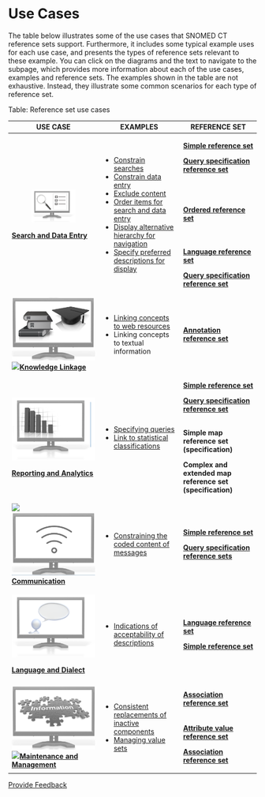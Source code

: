 # Use Cases

The table below illustrates some of the use cases that SNOMED CT reference sets support. Furthermore, it includes some typical example uses for each use case, and presents the types of reference sets relevant to these example. You can click on the diagrams and the text to navigate to the subpage, which provides more information about each of the use cases, examples and reference sets. The examples shown in the table are not exhaustive. Instead, they illustrate some common scenarios for each type of reference set.

Table: Reference set use cases

| USE CASE                                                                                                                                                                                                                                                                                                                                                                                                                                                               | EXAMPLES                                                                                                                                                                                                                                                                                                                                                                                                                                                                                                                                                                                                                                                                                                                                                                                                                                                                                                                                                                                                                | REFERENCE SET                                                                                                                                                                                                                                                                                                                                                                                                                                                                                                                                                                                                                                                       |
| ---------------------------------------------------------------------------------------------------------------------------------------------------------------------------------------------------------------------------------------------------------------------------------------------------------------------------------------------------------------------------------------------------------------------------------------------------------------------- | ----------------------------------------------------------------------------------------------------------------------------------------------------------------------------------------------------------------------------------------------------------------------------------------------------------------------------------------------------------------------------------------------------------------------------------------------------------------------------------------------------------------------------------------------------------------------------------------------------------------------------------------------------------------------------------------------------------------------------------------------------------------------------------------------------------------------------------------------------------------------------------------------------------------------------------------------------------------------------------------------------------------------- | ------------------------------------------------------------------------------------------------------------------------------------------------------------------------------------------------------------------------------------------------------------------------------------------------------------------------------------------------------------------------------------------------------------------------------------------------------------------------------------------------------------------------------------------------------------------------------------------------------------------------------------------------------------------- |
| <div><figure><img src="../../.gitbook/assets/image (7).png" alt=""><figcaption></figcaption></figure></div><p><a href="../../3-requirements-and-use-cases/3.2-use-cases/3.2.1-search-and-data-entry.md"><strong>Search and Data Entry</strong></a></p>                                                                                                                                                                                                                 | <ul><li><a href="../../3-requirements-and-use-cases/3.2-use-cases/3.2.1-search-and-data-entry.md#constrain-searches">Constrain searches</a></li><li><a href="../../3-requirements-and-use-cases/3.2-use-cases/3.2.1-search-and-data-entry.md#constrain-data-entry">Constrain data entry</a></li><li><a href="../../3-requirements-and-use-cases/3.2-use-cases/3.2.1-search-and-data-entry.md#exclude-content">Exclude content</a><br></li><li><a href="../../3-requirements-and-use-cases/3.2-use-cases/3.2.1-search-and-data-entry.md#order-items-for-search-and-data-entry">Order items for search and data entry</a></li><li><a href="../../3-requirements-and-use-cases/3.2-use-cases/3.2.1-search-and-data-entry.md#alternative-hierarchical-view">Display alternative hierarchy for navigation</a><br></li><li><a href="../../3-requirements-and-use-cases/3.2-use-cases/3.2.5-language-and-dialect.md#indications-of-acceptability-of-descriptions">Specify preferred descriptions for display</a><br></li></ul> | <p><a href="../../5-reference-set-types.md#simple-reference-set"><strong>Simple reference set</strong></a></p><p><a href="../../5-reference-set-types.md#query-specification-reference-set"><strong>Query specification reference set</strong></a><br><br><br></p><p><br><a href="../../5-reference-set-types.md#ordered-component-reference-set"><strong>Ordered reference set</strong></a><br><br><br><br><a href="../../5-reference-set-types.md#language-reference-set"><strong>Language reference set</strong></a></p><p><a href="../../5-reference-set-types.md#query-specification-reference-set"><strong>Query specification reference set</strong></a></p> |
| ![](<../../.gitbook/assets/image (8).png>)[![](https://confluence.ihtsdotools.org/download/thumbnails/35985535/knowledgeLinkage2.png?version=1\&modificationDate=1482423982000\&api=v2)](../../3-requirements-and-use-cases/3.2-use-cases/3.2.2-knowledge-linkage.md)[**Knowledge Linkage**](../../3-requirements-and-use-cases/3.2-use-cases/3.2.2-knowledge-linkage.md)                                                                                              | <ul><li><a href="../../3-requirements-and-use-cases/3.2-use-cases/3.2.2-knowledge-linkage.md#linking-concepts-to-web-resources">Linking concepts to web resources</a></li><li>Linking concepts to textual information</li></ul>                                                                                                                                                                                                                                                                                                                                                                                                                                                                                                                                                                                                                                                                                                                                                                                         | [**Annotation reference set**](../../5-reference-set-types.md#component-annotation-reference-set)                                                                                                                                                                                                                                                                                                                                                                                                                                                                                                                                                                   |
| <p><a href="../../3-requirements-and-use-cases/3.2-use-cases/3.2.3-reporting-and-analytics.md"><img src="https://confluence.ihtsdotools.org/download/thumbnails/35985535/analytics.png?version=1&#x26;modificationDate=1482423982000&#x26;api=v2" alt=""></a><img src="../../.gitbook/assets/image (9).png" alt=""></p><p><a href="../../3-requirements-and-use-cases/3.2-use-cases/3.2.3-reporting-and-analytics.md"><strong>Reporting and Analytics</strong></a></p> | <ul><li><a href="../../3-requirements-and-use-cases/3.2-use-cases/3.2.3-reporting-and-analytics.md#specifying-queries-for-retrieval-and-analysis">Specifying queries</a><br></li><li><a href="../../3-requirements-and-use-cases/3.2-use-cases/3.2.3-reporting-and-analytics.md#maps-to-statistical-classifications">Link to statistical classifications</a></li></ul>                                                                                                                                                                                                                                                                                                                                                                                                                                                                                                                                                                                                                                                  | <p><a href="../../5-reference-set-types.md#simple-reference-set"><strong>Simple reference set</strong></a></p><p><a href="../../5-reference-set-types.md#query-specification-reference-set"><strong>Query specification reference set</strong></a></p><p><br><strong>Simple map reference set (specification)</strong></p><p><strong>Complex and extended map reference set (specification)</strong></p>                                                                                                                                                                                                                                                            |
| [![](https://confluence.ihtsdotools.org/download/thumbnails/35985535/Communication2.png?version=1\&modificationDate=1482423982000\&api=v2)](../../3-requirements-and-use-cases/3.2-use-cases/3.2.4-communication.md)![](<../../.gitbook/assets/image (11).png>)[**Communication**](../../3-requirements-and-use-cases/3.2-use-cases/3.2.4-communication.md)                                                                                                            | <ul><li><a href="../../3-requirements-and-use-cases/3.2-use-cases/3.2.4-communication.md#constraining-the-coded-content-of-messages">Constraining the coded content of messages</a></li></ul>                                                                                                                                                                                                                                                                                                                                                                                                                                                                                                                                                                                                                                                                                                                                                                                                                           | <p><a href="../../5-reference-set-types.md#simple-reference-set"><strong>Simple reference set</strong></a></p><p><a href="../../5-reference-set-types.md#query-specification-reference-set"><strong>Query specification reference sets</strong></a></p>                                                                                                                                                                                                                                                                                                                                                                                                             |
| <p><a href="../../3-requirements-and-use-cases/3.2-use-cases/3.2.5-language-and-dialect.md"><img src="https://confluence.ihtsdotools.org/download/thumbnails/35985535/communication.png?version=1&#x26;modificationDate=1482423982000&#x26;api=v2" alt=""></a><img src="../../.gitbook/assets/image (12).png" alt=""></p><p><a href="../../3-requirements-and-use-cases/3.2-use-cases/3.2.5-language-and-dialect.md"><strong>Language and Dialect</strong></a></p>     | <ul><li><a href="../../3-requirements-and-use-cases/3.2-use-cases/3.2.5-language-and-dialect.md#indications-of-acceptability-of-descriptions">Indications of acceptability of descriptions</a></li></ul>                                                                                                                                                                                                                                                                                                                                                                                                                                                                                                                                                                                                                                                                                                                                                                                                                | <p><a href="../../5-reference-set-types.md#language-reference-set"><strong>Language reference set</strong></a></p><p><a href="../../5-reference-set-types.md#simple-reference-set"><strong>Simple reference set</strong></a></p>                                                                                                                                                                                                                                                                                                                                                                                                                                    |
| ![](<../../.gitbook/assets/image (13).png>)[![](https://confluence.ihtsdotools.org/download/thumbnails/35985535/Screen%20Shot%202016-09-08%20at%2008.39.45.png?version=1\&modificationDate=1482423982000\&api=v2)](../../3-requirements-and-use-cases/3.2-use-cases/3.2.6-maintenance-and-management.md)[**Maintenance and Management**](../../3-requirements-and-use-cases/3.2-use-cases/3.2.6-maintenance-and-management.md)                                         | <ul><li><a href="../../3-requirements-and-use-cases/3.2-use-cases/3.2.6-maintenance-and-management.md#representing-reasons-for-component-inactivation">Consistent replacements of inactive components</a><br></li><li><a href="../../3-requirements-and-use-cases/3.2-use-cases/3.2.6-maintenance-and-management.md#managing-value-sets">Managing value sets</a></li></ul>                                                                                                                                                                                                                                                                                                                                                                                                                                                                                                                                                                                                                                              | <p><a href="../../5-reference-set-types.md#association-reference-set"><strong>Association reference set</strong></a><br><br><br><a href="../../5-reference-set-types.md#attribute-value-reference-set"><strong>Attribute value reference set</strong></a></p><p><a href="../../5-reference-set-types.md#association-reference-set"><strong>Association reference set</strong></a></p>                                                                                                                                                                                                                                                                               |

<a href="https://docs.google.com/forms/d/e/1FAIpQLScTmbZIf0UEQwYDkY27EEWBkaiYkHSbR0_9DmFrMLXoQLyL7Q/viewform?usp=pp_url&#x26;entry.1767247133=Refset+Guide&#x26;entry.670899847=Use%20Cases" class="button primary">Provide Feedback</a>
